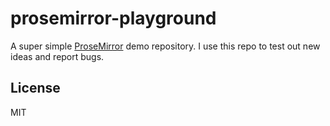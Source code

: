 # prosemirror-playground

A super simple [ProseMirror](https://prosemirror.net/) demo repository. I use this repo to test out new ideas and report bugs.

## License

MIT
